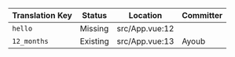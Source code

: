| Translation Key | Status | Location | Committer |
|-----------------|--------|----------|-----------|
| `hello` | Missing | src/App.vue:12 |  |
| `12_months` | Existing | src/App.vue:13 | Ayoub |
